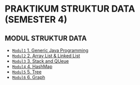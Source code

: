# PRAKTIKUM STRUKTUR DATA (SEMESTER 4)

## MODUL STRUKTUR DATA

-   [`Modul1` 1. Generic Java Programming](https://github.com/ulumfr/Prak-Smstr4-StrukDat/tree/master/Modul%201%20(Generic%20Java%20Programming))
-   [`Modul2` 2. Array List & Linked List](https://github.com/ulumfr/Prak-Smstr4-StrukDat/tree/master/Modul%202%20(Array%20List%20%26%20Linked%20List))
-   [`Modul3` 3. Stack and QUeue](https://github.com/ulumfr/Prak-Smstr4-StrukDat/tree/master/Modul%203%20(Stack%20%26%20Queue))
-   [`Modul4` 4. HashMap](https://github.com/ulumfr/Prak-Smstr4-StrukDat/tree/master/Modul%204%20(HashMap))
-   [`Modul5` 5. Tree](https://github.com/ulumfr/Prak-Smstr4-StrukDat/tree/master/Modul%205%20(Tree))
-   [`Modul6` 6. Graph](https://github.com/ulumfr/Prak-Smstr4-StrukDat/tree/master/Modul%206%20(Graph))